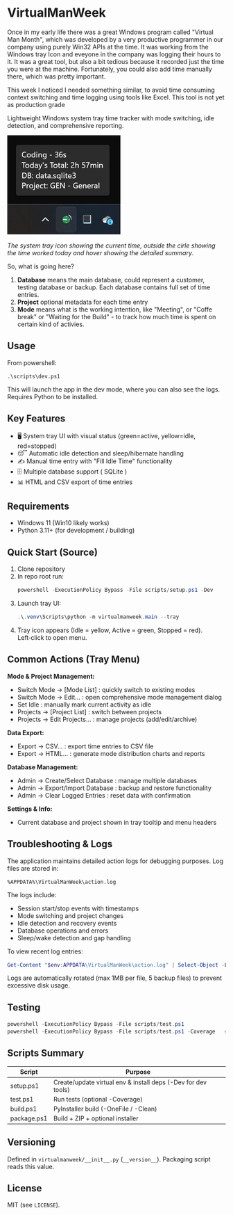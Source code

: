 # VirtualManWeek

Once in my early life there was a great Windows program called "Virtual Man Month", which was developed by a very productive programmer in our company using purely Win32 APIs at the time. It was working from the Windows tray Icon and eveyone in the company was logging their hours to it. It was a great tool, but also a bit tedious because it recorded just the time you were at the machine. Fortunately, you could also add time manually there, which was pretty important.

This week I noticed I needed something similar, to avoid time consuming context switching and time logging using tools like Excel. This tool is not yet as production grade

Lightweight Windows system tray time tracker with mode switching, idle detection, and comprehensive reporting.

![VirtualManWeek Tray Interface](screenshot_tray.png)

_The system tray icon showing the current time, outside the cirle showing the time worked today and hover showing the detailed summary._

So, what is going here?

1. **Database** means the main database, could represent a customer, testing database or backup. Each database contains full set of time entries.
2. **Project** optional metadata for each time entry
3. **Mode** means what is the working intention, like "Meeting", or "Coffe break" or "Waiting for the Build" - to track how much time is spent on certain kind of activies.

## Usage

From powershell:

```
.\scripts\dev.ps1
```

This will launch the app in the dev mode, where you can also see the logs. Requires Python to be installed.

## Key Features

- 🖥️ System tray UI with visual status (green=active, yellow=idle, red=stopped)
- 😴 Automatic idle detection and sleep/hibernate handling
- ✍️ Manual time entry with "Fill Idle Time" functionality
- 🗄️ Multiple database support ( SQLite )
- 📊 HTML and CSV export of time entries

## Requirements

- Windows 11 (Win10 likely works)
- Python 3.11+ (for development / building)

## Quick Start (Source)

1. Clone repository
2. In repo root run:
   ```powershell
   powershell -ExecutionPolicy Bypass -File scripts/setup.ps1 -Dev
   ```
3. Launch tray UI:
   ```powershell
   .\.venv\Scripts\python -m virtualmanweek.main --tray
   ```
4. Tray icon appears (Idle = yellow, Active = green, Stopped = red). Left‑click to open menu.

## Common Actions (Tray Menu)

**Mode & Project Management:**

- Switch Mode → [Mode List] : quickly switch to existing modes
- Switch Mode → Edit... : open comprehensive mode management dialog
- Set Idle : manually mark current activity as idle
- Projects → [Project List] : switch between projects
- Projects → Edit Projects... : manage projects (add/edit/archive)

**Data Export:**

- Export → CSV... : export time entries to CSV file
- Export → HTML... : generate mode distribution charts and reports

**Database Management:**

- Admin → Create/Select Database : manage multiple databases
- Admin → Export/Import Database : backup and restore functionality
- Admin → Clear Logged Entries : reset data with confirmation

**Settings & Info:**

- Current database and project shown in tray tooltip and menu headers

## Troubleshooting & Logs

The application maintains detailed action logs for debugging purposes. Log files are stored in:

```
%APPDATA%\VirtualManWeek\action.log
```

The logs include:

- Session start/stop events with timestamps
- Mode switching and project changes
- Idle detection and recovery events
- Database operations and errors
- Sleep/wake detection and gap handling

To view recent log entries:

```powershell
Get-Content "$env:APPDATA\VirtualManWeek\action.log" | Select-Object -Last 20
```

Logs are automatically rotated (max 1MB per file, 5 backup files) to prevent excessive disk usage.

## Testing

```powershell
powershell -ExecutionPolicy Bypass -File scripts/test.ps1
powershell -ExecutionPolicy Bypass -File scripts/test.ps1 -Coverage   # add coverage
```

## Scripts Summary

| Script      | Purpose                                                       |
| ----------- | ------------------------------------------------------------- |
| setup.ps1   | Create/update virtual env & install deps (-Dev for dev tools) |
| test.ps1    | Run tests (optional -Coverage)                                |
| build.ps1   | PyInstaller build (-OneFile / -Clean)                         |
| package.ps1 | Build + ZIP + optional installer                              |

## Versioning

Defined in `virtualmanweek/__init__.py` (`__version__`). Packaging script reads this value.

## License

MIT (see `LICENSE`).
